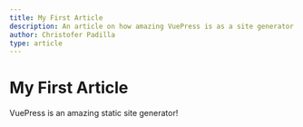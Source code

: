 ```yaml
---
title: My First Article
description: An article on how amazing VuePress is as a site generator
author: Christofer Padilla
type: article
---
```


# My First Article

VuePress is an amazing static site generator!
